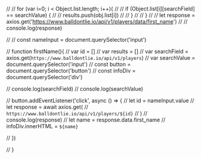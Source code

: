 
//     // for (var i=0; i < Object.list.length; i++){
//     //     if (Object.list[i][searchField] == searchValue) {
//     //         results.push(obj.list[i])
//     //     }
//     // }
//     // let response = axios.get('https://www.balldontlie.io/api/v1/players/data/first_name')
//     // console.log(response)

// // const nameInput = document.querySelector('input')

// function firstName(){
//     var id = []
//     var results = []
//     var searchField = axios.get(`https://www.balldontlie.io/api/v1/players`)
//     var searchValue = document.querySelector('input')
//     const button = document.querySelector('button')
//     const infoDiv = document.querySelector('div')

//     console.log(searchField)
//     console.log(searchValue)

//     button.addEventListener('click', async () => {
//         let id = nameInput.value
//         let response = await axios.get(
//             `https://www.balldontlie.io/api/v1/players/${id}`
//         )
//         console.log(response)
//         let name = response.data.first_name
//         infoDiv.innerHTML = `${name}`
    
        
//     })   




// }


